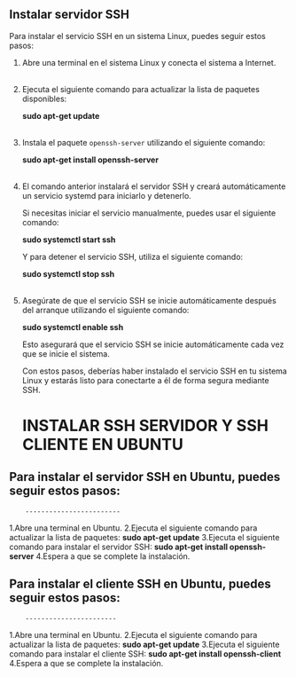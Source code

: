 ## Instalar servidor SSH

Para instalar el servicio SSH en un sistema Linux, puedes seguir estos pasos:

1. Abre una terminal en el sistema Linux y conecta el sistema a Internet.<br><br>


2. Ejecuta el siguiente comando para actualizar la lista de paquetes disponibles: 

   **sudo apt-get update** <br><br>



3. Instala el paquete `openssh-server` utilizando el siguiente comando:

    **sudo apt-get install openssh-server** <br><br>



4. El comando anterior instalará el servidor SSH y creará automáticamente un servicio systemd para iniciarlo y detenerlo. 

   Si necesitas iniciar el servicio manualmente, puedes usar el siguiente comando:

   **sudo systemctl start ssh**


   Y para detener el servicio SSH, utiliza el siguiente comando:

   **sudo systemctl stop ssh** <br><br>



5. Asegúrate de que el servicio SSH se inicie automáticamente después del arranque utilizando el siguiente comando:

   **sudo systemctl enable ssh**


   Esto asegurará que el servicio SSH se inicie automáticamente cada vez que se inicie el sistema.

   Con estos pasos, deberías haber instalado el servicio SSH en tu sistema Linux y estarás listo para conectarte a él de forma segura mediante SSH.
   
   # INSTALAR SSH SERVIDOR Y SSH CLIENTE EN UBUNTU
## Para instalar el servidor SSH en Ubuntu, puedes seguir estos pasos:
        ------------------------
1.Abre una terminal en Ubuntu.
2.Ejecuta el siguiente comando para actualizar la lista de paquetes:
**sudo apt-get update**
3.Ejecuta el siguiente comando para instalar el servidor SSH:
**sudo apt-get install openssh-server**
4.Espera a que se complete la instalación.

## Para instalar el cliente SSH en Ubuntu, puedes seguir estos pasos:
        -----------------------
1.Abre una terminal en Ubuntu.
2.Ejecuta el siguiente comando para actualizar la lista de paquetes:
	**sudo apt-get update**
3.Ejecuta el siguiente comando para instalar el cliente SSH:
**sudo apt-get install openssh-client**
4.Espera a que se complete la instalación.


